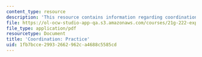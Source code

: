 ```yaml
---
content_type: resource
description: 'This resource contains information regarding coordination: Practice.'
file: https://ol-ocw-studio-app-qa.s3.amazonaws.com/courses/21g-222-expository-writing-for-bilingual-students-fall-2002/1fb7bcce29932662962ca4688c5585cd_MIT21G_222F02_coordinatn_p.pdf
file_type: application/pdf
resourcetype: Document
title: 'Coordination: Practice'
uid: 1fb7bcce-2993-2662-962c-a4688c5585cd
---
```

